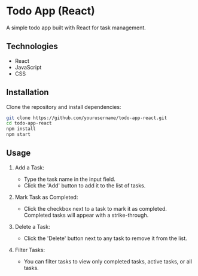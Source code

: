 # Todo App (React)
A simple todo app built with React for task management.

## Technologies
  - React
  - JavaScript 
  - CSS

## Installation
Clone the repository and install dependencies:
```bash
git clone https://github.com/yourusername/todo-app-react.git
cd todo-app-react
npm install
npm start
```
## Usage
1. Add a Task:

    - Type the task name in the input field.
    - Click the 'Add' button to add it to the list of tasks.
2. Mark Task as Completed:

    - Click the checkbox next to a task to mark it as completed. Completed tasks will appear with a strike-through.
3. Delete a Task:

    - Click the 'Delete' button next to any task to remove it from the list.
4. Filter Tasks:

    - You can filter tasks to view only completed tasks, active tasks, or all tasks.
  



